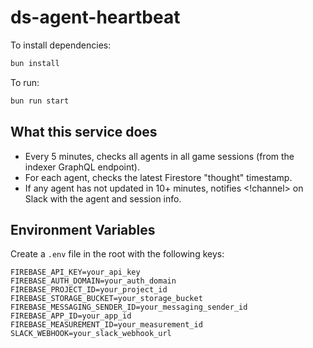 # ds-agent-heartbeat

To install dependencies:

```bash
bun install
```

To run:

```bash
bun run start
```

## What this service does

- Every 5 minutes, checks all agents in all game sessions (from the indexer GraphQL endpoint).
- For each agent, checks the latest Firestore "thought" timestamp.
- If any agent has not updated in 10+ minutes, notifies <!channel> on Slack with the agent and session info.

## Environment Variables

Create a `.env` file in the root with the following keys:

```
FIREBASE_API_KEY=your_api_key
FIREBASE_AUTH_DOMAIN=your_auth_domain
FIREBASE_PROJECT_ID=your_project_id
FIREBASE_STORAGE_BUCKET=your_storage_bucket
FIREBASE_MESSAGING_SENDER_ID=your_messaging_sender_id
FIREBASE_APP_ID=your_app_id
FIREBASE_MEASUREMENT_ID=your_measurement_id
SLACK_WEBHOOK=your_slack_webhook_url
```
